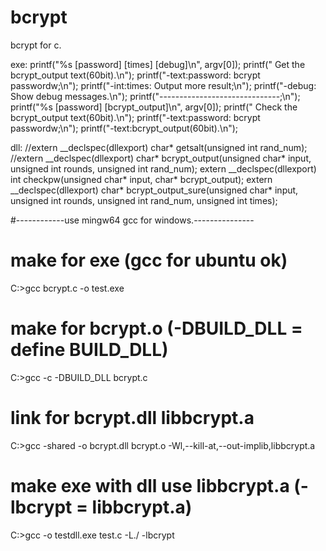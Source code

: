 # bcrypt
bcrypt for c.

exe:
printf("%s [password] [times] [debug]\n", argv[0]);
printf(" Get the bcrypt_output text(60bit).\n");
printf("-text:password: bcrypt passwordw;\n");
printf("-int:times: Output more result;\n");
printf("-debug: Show debug messages.\n");
printf("------------------------------;\n");
printf("%s [password] [bcrypt_output]\n", argv[0]);
printf(" Check the bcrypt_output text(60bit).\n");
printf("-text:password: bcrypt passwordw;\n");
printf("-text:bcrypt_output(60bit).\n");

dll:
//extern __declspec(dllexport) char* getsalt(unsigned int rand_num);
//extern __declspec(dllexport) char* bcrypt_output(unsigned char* input, unsigned int rounds, unsigned int rand_num);
extern __declspec(dllexport) int checkpw(unsigned char* input, char* bcrypt_output);
extern __declspec(dllexport) char* bcrypt_output_sure(unsigned char* input, unsigned int rounds, unsigned int rand_num, unsigned int times);

#------------use mingw64 gcc for windows.---------------
# make for exe (gcc for ubuntu ok)
C:\>gcc bcrypt.c -o test.exe 

# make for bcrypt.o (-DBUILD_DLL = define BUILD_DLL)
C:\>gcc -c -DBUILD_DLL bcrypt.c
# link for bcrypt.dll libbcrypt.a
C:\>gcc -shared -o bcrypt.dll bcrypt.o -Wl,--kill-at,--out-implib,libbcrypt.a

# make exe with dll use libbcrypt.a (-lbcrypt = libbcrypt.a)
C:\>gcc -o testdll.exe test.c -L./ -lbcrypt